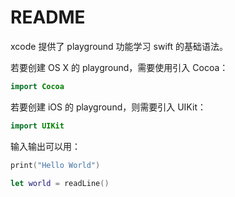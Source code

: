 # README

xcode 提供了 playground 功能学习 swift 的基础语法。

若要创建 OS X 的 playground，需要使用引入 Cocoa：

```swift
import Cocoa
```

若要创建 iOS 的 playground，则需要引入 UIKit：

```swift
import UIKit
```

输入输出可以用：

```swift
print("Hello World")

let world = readLine()
```


